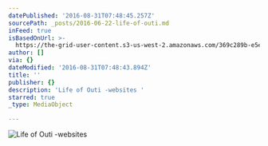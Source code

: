 ```yaml
---
datePublished: '2016-08-31T07:48:45.257Z'
sourcePath: _posts/2016-06-22-life-of-outi.md
inFeed: true
isBasedOnUrl: >-
  https://the-grid-user-content.s3-us-west-2.amazonaws.com/369c289b-e5ed-4639-91be-90104eb3e483.jpg
author: []
via: {}
dateModified: '2016-08-31T07:48:43.894Z'
title: ''
publisher: {}
description: 'Life of Outi -websites '
starred: true
_type: MediaObject

---
```

![Life of Outi -websites ](https://imgflo.herokuapp.com/graph/vahj1ThiexotieMo/f8b473a073e771e24a545dbceb7720e6/croprotate.jpg?cropheight=1013&cropwidth=1350&degrees=0&input=https%3A%2F%2Fthe-grid-user-content.s3-us-west-2.amazonaws.com%2F6e87d28d-18b8-47b4-a4cb-aca61c497676.jpg&x=0&y=0)